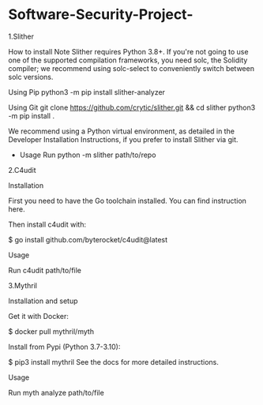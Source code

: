 # Software-Security-Project-
1.Slither

How to install
Note
Slither requires Python 3.8+. If you're not going to use one of the supported compilation frameworks, you need solc, the Solidity compiler; we recommend using solc-select to conveniently switch between solc versions.

Using Pip
python3 -m pip install slither-analyzer

Using Git
git clone https://github.com/crytic/slither.git && cd slither
python3 -m pip install .

We recommend using a Python virtual environment, as detailed in the Developer Installation Instructions, if you prefer to install Slither via git.

- Usage
Run python -m slither path/to/repo

2.C4udit

Installation

First you need to have the Go toolchain installed. You can find instruction here.

Then install c4udit with:

$ go install github.com/byterocket/c4udit@latest

Usage 

Run c4udit path/to/file 

3.Mythril

Installation and setup

Get it with Docker:

$ docker pull mythril/myth

Install from Pypi (Python 3.7-3.10):

$ pip3 install mythril
See the docs for more detailed instructions.

Usage

Run myth analyze path/to/file 
